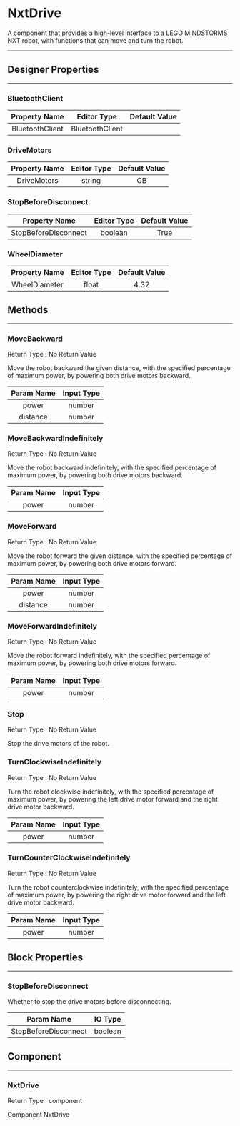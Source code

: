 <!--
  Copyright © 2013-2021 MIT, All rights reserved
  Released under the Apache License, Version 2.0
  http://www.apache.org/licenses/LICENSE-2.0
-->

# NxtDrive

A component that provides a high-level interface to a LEGO MINDSTORMS NXT robot, with functions that can move and turn the robot.

---

## Designer Properties

---

### BluetoothClient

|  Property Name  |   Editor Type   | Default Value |
| :-------------: | :-------------: | :-----------: |
| BluetoothClient | BluetoothClient |               |

### DriveMotors

| Property Name | Editor Type | Default Value |
| :-----------: | :---------: | :-----------: |
|  DriveMotors  |    string   |       CB      |

### StopBeforeDisconnect

|     Property Name    | Editor Type | Default Value |
| :------------------: | :---------: | :-----------: |
| StopBeforeDisconnect |   boolean   |      True     |

### WheelDiameter

| Property Name | Editor Type | Default Value |
| :-----------: | :---------: | :-----------: |
| WheelDiameter |    float    |      4.32     |

## Methods

---

### MoveBackward

<div block-type = "component_method" component-selector = "NxtDrive" method-selector = "MoveBackward" id = "nxtdrive-movebackward"></div>

Return Type : No Return Value

Move the robot backward the given distance, with the specified percentage of maximum power, by powering both drive motors backward.

| Param Name | Input Type |
| :--------: | :--------: |
|    power   |   number   |
|  distance  |   number   |

### MoveBackwardIndefinitely

<div block-type = "component_method" component-selector = "NxtDrive" method-selector = "MoveBackwardIndefinitely" id = "nxtdrive-movebackwardindefinitely"></div>

Return Type : No Return Value

Move the robot backward indefinitely, with the specified percentage of maximum power, by powering both drive motors backward.

| Param Name | Input Type |
| :--------: | :--------: |
|    power   |   number   |

### MoveForward

<div block-type = "component_method" component-selector = "NxtDrive" method-selector = "MoveForward" id = "nxtdrive-moveforward"></div>

Return Type : No Return Value

Move the robot forward the given distance, with the specified percentage of maximum power, by powering both drive motors forward.

| Param Name | Input Type |
| :--------: | :--------: |
|    power   |   number   |
|  distance  |   number   |

### MoveForwardIndefinitely

<div block-type = "component_method" component-selector = "NxtDrive" method-selector = "MoveForwardIndefinitely" id = "nxtdrive-moveforwardindefinitely"></div>

Return Type : No Return Value

Move the robot forward indefinitely, with the specified percentage of maximum power, by powering both drive motors forward.

| Param Name | Input Type |
| :--------: | :--------: |
|    power   |   number   |

### Stop

<div block-type = "component_method" component-selector = "NxtDrive" method-selector = "Stop" id = "nxtdrive-stop"></div>

Return Type : No Return Value

Stop the drive motors of the robot.

### TurnClockwiseIndefinitely

<div block-type = "component_method" component-selector = "NxtDrive" method-selector = "TurnClockwiseIndefinitely" id = "nxtdrive-turnclockwiseindefinitely"></div>

Return Type : No Return Value

Turn the robot clockwise indefinitely, with the specified percentage of maximum power, by powering the left drive motor forward and the right drive motor backward.

| Param Name | Input Type |
| :--------: | :--------: |
|    power   |   number   |

### TurnCounterClockwiseIndefinitely

<div block-type = "component_method" component-selector = "NxtDrive" method-selector = "TurnCounterClockwiseIndefinitely" id = "nxtdrive-turncounterclockwiseindefinitely"></div>

Return Type : No Return Value

Turn the robot counterclockwise indefinitely, with the specified percentage of maximum power, by powering the right drive motor forward and the left drive motor backward.

| Param Name | Input Type |
| :--------: | :--------: |
|    power   |   number   |

## Block Properties

---

### StopBeforeDisconnect

<div block-type = "component_set_get" component-selector = "NxtDrive" property-selector = "StopBeforeDisconnect" property-type = "get" id = "get-nxtdrive-stopbeforedisconnect"></div>

<div block-type = "component_set_get" component-selector = "NxtDrive" property-selector = "StopBeforeDisconnect" property-type = "set" id = "set-nxtdrive-stopbeforedisconnect"></div>

Whether to stop the drive motors before disconnecting.

|      Param Name      | IO Type |
| :------------------: | :-----: |
| StopBeforeDisconnect | boolean |

## Component

---

### NxtDrive

<div block-type = "component_component_block" component-selector = "NxtDrive" id = "component-nxtdrive"></div>

Return Type : component

Component NxtDrive

